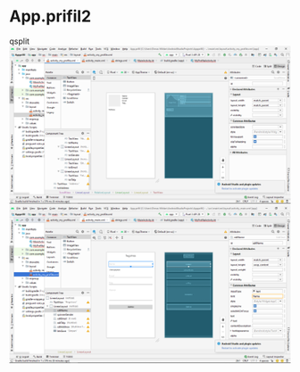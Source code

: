 # App.prifil2
qsplit
![alt text](https://github.com/dimaswildanR3/App.prifil2/blob/master/Screenshot%20(113).png)
![alt.text](https://github.com/dimaswildanR3/App.prifil2/blob/master/Screenshot%20(112).png)
